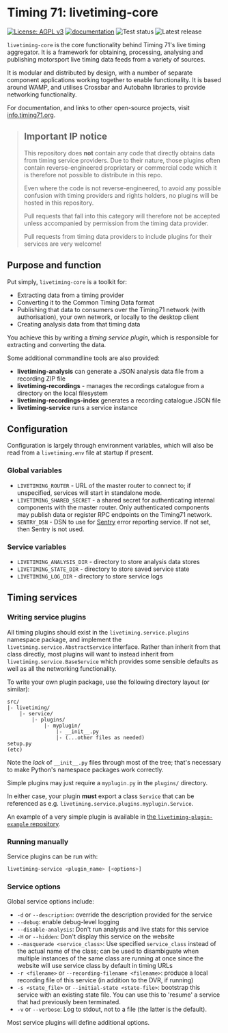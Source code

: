 # Timing 71: livetiming-core

[![License: AGPL v3](https://img.shields.io/badge/license-AGPL%20v3-blue.svg)](https://www.gnu.org/licenses/agpl-3.0)
[![documentation](https://img.shields.io/badge/documentation-info.timing71.org-brightgreen)](https://info.timing71.org)
![Test status](https://github.com/timing71/livetiming-core/workflows/Tests/badge.svg)
![Latest release](https://img.shields.io/github/v/release/timing71/livetiming-core?sort=semver)

`livetiming-core` is the core functionality behind Timing 71's live timing
aggregator. It is a framework for obtaining, processing, analysing and
publishing motorsport live timing data feeds from a variety of sources.

It is modular and distributed by design, with a number of separate component
applications working together to enable functionality. It is based around WAMP,
and utilises Crossbar and Autobahn libraries to provide networking
functionality.

For documentation, and links to other open-source projects, visit
[info.timing71.org](https://info.timing71.org).

> ## Important IP notice
>
> This repository does **not** contain any code that directly obtains data from
> timing service providers. Due to their nature, those plugins often contain
> reverse-engineered proprietary or commercial code which it is therefore not
> possible to distribute in this repo.
>
> Even where the code is not reverse-engineered, to avoid any possible confusion
> with timing providers and rights holders, no plugins will be hosted in this
> repository.
>
> Pull requests that fall into this category will therefore not be accepted
> unless accompanied by permission from the timing data provider.
>
> Pull requests from timing data providers to include plugins for their services
> are very welcome!

## Purpose and function

Put simply, `livetiming-core` is a toolkit for:

- Extracting data from a timing provider
- Converting it to the Common Timing Data format
- Publishing that data to consumers over the Timing71 network (with
  authorisation), your own network, or locally to the desktop client
- Creating analysis data from that timing data

You achieve this by writing a _timing service plugin_, which is responsible for
extracting and converting the data.

Some additional commandline tools are also provided:

- **livetiming-analysis** can generate a JSON analysis data file from a
  recording ZIP file
- **livetiming-recordings** - manages the recordings catalogue from a
  directory on the local filesystem
- **livetiming-recordings-index** generates a recording catalogue JSON file
- **livetiming-service** runs a service instance

## Configuration

Configuration is largely through environment variables, which will also be read
from a `livetiming.env` file at startup if present.

### Global variables

- `LIVETIMING_ROUTER` - URL of the master router to connect to; if unspecified,
  services will start in standalone mode.
- `LIVETIMING_SHARED_SECRET` - a shared secret for authenticating internal
  components with the master router. Only authenticated components may publish
  data or register RPC endpoints on the Timing71 network.
- `SENTRY_DSN` - DSN to use for [Sentry](https://sentry.io/) error reporting
  service. If not set, then Sentry is not used.

### Service variables

- `LIVETIMING_ANALYSIS_DIR` - directory to store analysis data stores
- `LIVETIMING_STATE_DIR` - directory to store saved service state
- `LIVETIMING_LOG_DIR` - directory to store service logs

## Timing services

### Writing service plugins

All timing plugins should exist in the `livetiming.service.plugins` namespace
package, and implement the `livetiming.service.AbstractService` interface.
Rather than inherit from that class directly, most plugins will want to instead
inherit from `livetiming.service.BaseService` which provides some sensible
defaults as well as all the networking functionality.

To write your own plugin package, use the following directory layout (or
similar):

```text
src/
|- livetiming/
    |- service/
        |- plugins/
            |- myplugin/
                |- __init__.py
                |- (...other files as needed)
setup.py
(etc)
```

Note the _lack_ of `__init__.py` files through most of the tree; that's
necessary to make Python's namespace packages work correctly.

Simple plugins may just require a `myplugin.py` in the `plugins/` directory.

In either case, your plugin **must** export a class `Service` that can be
referenced as e.g. `livetiming.service.plugins.myplugin.Service`.

An example of a very simple plugin is available in
[the `livetiming-plugin-example` repository](https://github.com/timing71/livetiming-plugin-example).

### Running manually

Service plugins can be run with:

```bash
livetiming-service <plugin_name> [<options>]
```

### Service options

Global service options include:

- `-d` or `--description`: override the description provided for the service
- `--debug`: enable debug-level logging
- `--disable-analysis`: Don't run analysis and live stats for this service
- `-H` or `--hidden`: Don't display this service on the website
- `--masquerade <service_class>`: Use specified `service_class` instead of the
  actual name of the class; can be used to disambiguate when multiple instances
  of the same class are running at once since the website will use service class
  by default in timing URLs
- `-r <filename>` or `--recording-filename <filename>`: produce a local
  recording file of this service (in addition to the DVR, if running)
- `-s <state_file>` or `--initial-state <state-file>`: bootstrap this service
  with an existing state file. You can use this to 'resume' a service that had
  previously been terminated.
- `-v` or `--verbose`: Log to stdout, not to a file (the latter is the
  default).

Most service plugins will define additional options.
